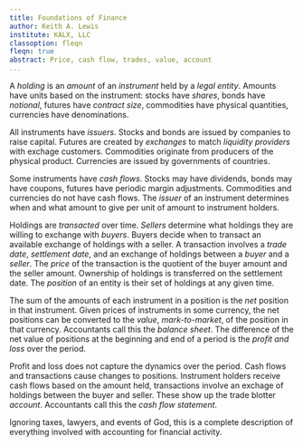 ```yaml
---
title: Foundations of Finance
author: Keith A. Lewis
institute: KALX, LLC
classoption: fleqn
fleqn: true
abstract: Price, cash flow, trades, value, account
...
```


A _holding_ is an _amount_ of an _instrument_ held by a _legal entity_. 
Amounts have units based on the instrument: stocks have _shares_,
bonds have _notional_, futures have _contract size_,
commodities have physical quantities, currencies have denominations.

All instruments have _issuers_. 
Stocks and bonds are issued by companies to raise capital. 
Futures are created by _exchanges_ to match _liquidity providers_ with exchage customers.
Commodities originate from producers of the physical product. 
Currencies are issued by governments of countries.

Some instruments have _cash flows_. 
Stocks may have dividends, bonds may have coupons, futures have periodic margin adjustments. 
Commodities and currencies do not have cash flows.
The _issuer_ of an instrument determines when and what amount to give
per unit of amount to instrument holders.

Holdings are _transacted_ over time.
_Sellers_ determine what holdings they are willing to exchange with _buyers_. 
Buyers decide when to transact an available exchange of holdings with a seller.
A transaction involves a _trade date_, _settlement date_, and an exchange
of holdings between a _buyer_ and a _seller_. 
The _price_ of the transaction is the quotient of the buyer amount and the seller amount.
Ownership of holdings is transferred on the settlement date.
The _position_ of an entity is their set of holdings at any given time.

The sum of the amounts of each instrument in a position is the _net_ position in that instrument.
Given prices of instruments in some currency, the net positions can be
converted to the _value_, _mark-to-market_, of the position in that currency.
Accountants call this the _balance sheet_.
The difference of the net value of positions at the beginning and end of
a period is the _profit and loss_ over the period.

Profit and loss does not capture the dynamics over the period.
Cash flows and transactions cause changes to positions.
Instrument holders receive cash flows based on the amount held, 
transactions involve an exchage of holdings between the buyer and seller.
These show up the trade blotter _account_.
Accountants call this the _cash flow statement_.

Ignoring taxes, lawyers, and events of God, this is a complete description of 
everything involved with accounting for financial activity.




